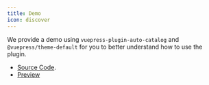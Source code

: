 ```yaml
---
title: Demo
icon: discover
---
```


We provide a demo using `vuepress-plugin-auto-catalog` and `@vuepress/theme-default` for you to better understand how to use the plugin.

- [Source Code](https://github.com/vuepress-theme-hope/vuepress-theme-hope/tree/main/demo/auto-catalog/).
- [Preview](https://plugin-auto-catalog-demo.vuejs.press)
